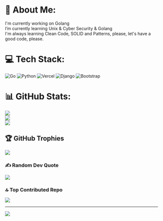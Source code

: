 # 💫 About Me:
I'm currently working on Golang<br>I’m currently learning Unix & Cyber Security & Golang<br>I'm always learning Clean Code, SOLID and Patterns, please, let's have a good code, please.<br>


# 💻 Tech Stack:
![Go](https://img.shields.io/badge/go-%2300ADD8.svg?style=for-the-badge&logo=go&logoColor=white) ![Python](https://img.shields.io/badge/python-3670A0?style=for-the-badge&logo=python&logoColor=ffdd54) ![Vercel](https://img.shields.io/badge/vercel-%23000000.svg?style=for-the-badge&logo=vercel&logoColor=white) ![Django](https://img.shields.io/badge/django-%23092E20.svg?style=for-the-badge&logo=django&logoColor=white) ![Bootstrap](https://img.shields.io/badge/bootstrap-%238511FA.svg?style=for-the-badge&logo=bootstrap&logoColor=white)
# 📊 GitHub Stats:
![](https://github-readme-stats.vercel.app/api?username=yavuzkanat&theme=dark&hide_border=false&include_all_commits=false&count_private=false)<br/>
![](https://github-readme-streak-stats.herokuapp.com/?user=yavuzkanat&theme=dark&hide_border=false)<br/>
![](https://github-readme-stats.vercel.app/api/top-langs/?username=yavuzkanat&theme=dark&hide_border=false&include_all_commits=false&count_private=false&layout=compact)

## 🏆 GitHub Trophies
![](https://github-profile-trophy.vercel.app/?username=yavuzkanat&theme=dark&no-frame=false&no-bg=true&margin-w=4)

### ✍️ Random Dev Quote
![](https://quotes-github-readme.vercel.app/api?type=horizontal&theme=dark)

### 🔝 Top Contributed Repo
![](https://github-contributor-stats.vercel.app/api?username=yavuzkanat&limit=5&theme=dark&combine_all_yearly_contributions=true)

---
[![](https://visitcount.itsvg.in/api?id=yavuzkanat&icon=0&color=0)](https://visitcount.itsvg.in)

<!-- Proudly created with GPRM ( https://gprm.itsvg.in ) -->
